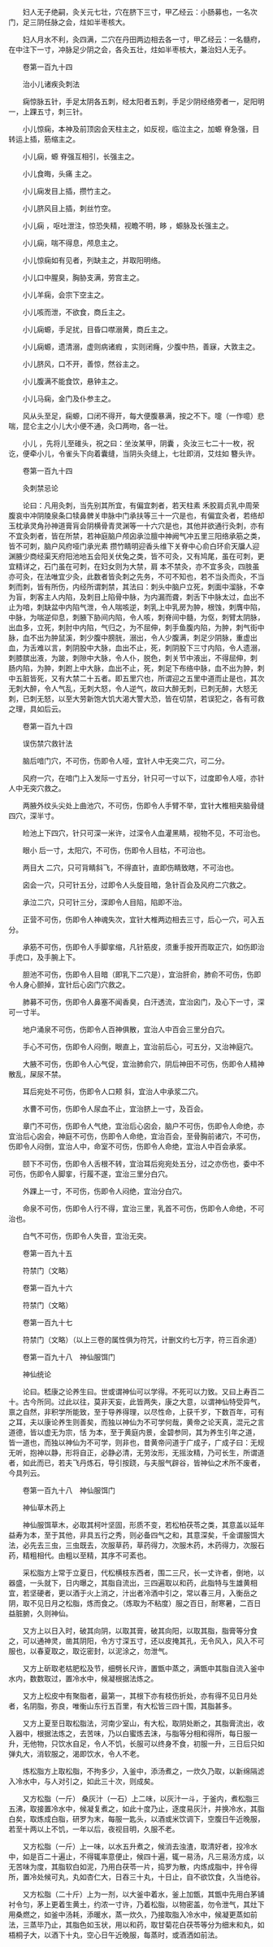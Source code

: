 <!-- { "loadSidebar": true } -->
　　妇人无子绝嗣，灸关元七壮，穴在脐下三寸，甲乙经云：小肠募也，一名次门，足三阴任脉之会，炷如半枣核大。

　　妇人月水不利，灸四满，二穴在丹田两边相去各一寸，甲乙经云：一名髓府，在中注下一寸，冲脉足少阴之会，各灸五壮，炷如半枣核大，兼治妇人无子。

　　卷第一百九十四

　　治小儿诸疾灸刺法

　　痫惊脉五针，手足太阴各五刺，经太阳者五刺，手足少阴经络旁者一，足阳明一，上踝五寸，刺三针。

　　小儿惊痫，本神及前顶囟会天柱主之，如反视，临泣主之，加螈 脊急强，目转运上插，筋缩主之。

　　小儿痫，螈 脊强互相引，长强主之。

　　小儿食晦，头痛 主之。

　　小儿痫发目上插，攒竹主之。

　　小儿脐风目上插，刺丝竹空。

　　小儿痫 ，呕吐泄注，惊恐失精，视瞻不明，眵 ，螈脉及长强主之。

　　小儿痫，喘不得息，颅息主之。

　　小儿惊痫如有见者，列缺主之，并取阳明络。

　　小儿口中腥臭，胸胁支满，劳宫主之。

　　小儿羊痫，会宗下空主之。

　　小儿咳而泄，不欲食，商丘主之。

　　小儿痫螈，手足扰，目昏口噤溺黄，商丘主之。

　　小儿痫螈，遗清溺，虚则病诸瘕 ，实则闭癃，少腹中热，善寐，大敦主之。

　　小儿脐风，口不开，善惊，然谷主之。

　　小儿腹满不能食饮，悬钟主之。

　　小儿马痫，金门及仆参主之。

　　风从头至足，痫螈，口闭不得开，每大便腹暴满，按之不下。嚏（一作噫）悲喘，昆仑主之小儿大小便不通，灸口两吻，各一壮。

　　小儿 ，先将儿至碓头，祝之曰：坐汝某甲，阴囊 ，灸汝三七二十一枚，祝讫，便牵小儿，令雀头下向着囊缝，当阴头灸缝上，七壮即消，艾炷如 簪头许。

　　卷第一百九十四

　　灸刺禁忌论

　　论曰：凡用灸刺，当先别其所宜，有偏宜刺者，若天柱素 禾胶肩贞乳中周荣腹哀中冲阴陵泉条口犊鼻髀关申脉中门承扶等三十一穴是也，有偏宜灸者，若络却玉枕承灵角孙神道膏肓会阴横骨青灵渊等一十六穴是也，其他并欲通行灸刺，亦有不宜灸刺者，皆在所禁，若神庭脑户颅囟承泣膻中神阙气冲五里三阳络承筋之类，皆不可刺，脑户风府哑门承光素 攒竹睛明迎香头维下关脊中心俞白环俞天牖人迎渊腋少商经渠天府阳池地五会阳关伏兔之类，皆不可灸，又有鸠尾，虽在可刺，更宜精详之，石门虽在可刺，在妇女则为大禁，肩 本不禁灸，亦不宜多灸，四肢虽亦可灸，在法唯宜少灸，此数者皆灸刺之先务，不可不知也，若不当灸而灸，不当刺而刺，皆有所伤，内经所谓刺禁，其法曰：刺头中脑户立死，刺面中溜脉，不幸为盲，刺客主人内陷，及刺目上陷骨中脉，为内漏而聋，刺舌下中脉太过，血出不止为喑，刺缺盆中内陷气泄，令人喘咳逆，刺乳上中乳房为肿，根蚀，刺膺中陷，中脉，为喘逆仰息，刺腋下胁间内陷，令人咳，刺脊间中髓，为伛，刺臂太阴脉，出血多，立死，刺肘中内陷，气归之，为不屈伸，刺手鱼腹内陷，为肿，刺气街中脉，血不出为肿鼠溪，刺少腹中膀胱，溺出，令人少腹满，刺足少阴脉，重虚出血，为舌难以言，刺阴股中大脉，血出不止，死，刺阴股下三寸内陷，令人遗溺，刺膝膑出液，为跛，刺隙中大脉，令人仆，脱色，刺关节中液出，不得屈伸，刺 肠内陷，为肿，刺跗上中大脉，血出不止，死，刺足下布络中脉，血不出为肿，刺中五脏皆死，又有大禁二十五者。即五里穴也，所谓迎之五里中道而止是也，其次无刺大醉，令人气乱，无刺大怒，令人逆气，故曰大醉无刺，已刺无醉，大怒无刺，已刺无怒，以至大劳新饱大饥大渴大警大恐，皆在切禁，若误犯之，各有可救之理，具如后云。

　　卷第一百九十四

　　误伤禁穴救针法

　　脑后喑门穴，不可伤，伤即令人哑，宜针人中无突二穴，可二分。

　　风府一穴，在喑门上入发际一寸五分，针只可一寸以下，过度即令人哑，亦针人中无突穴救之。

　　两腋外纹头尖处上曲池穴，不可伤，伤即令人手臂不举，宜针大椎相夹脑骨缝四穴，深半寸。

　　睑池上下四穴，针只可深一米许，过深令人血灌黑睛，视物不见，不可治也。

　　眼小 后一寸，太阳穴，不可伤，伤即令人目枯，不可治也。

　　两目大 二穴，只可背睛斜飞，不得直针，直即伤睛致瞎，不可治也。

　　囟会一穴，只可针五分，过即令人头旋目暗，急针百会及风府二穴救之。

　　承泣二穴，只可针三分，深即令人目陷，陷即不治。

　　正营不可伤，伤即令人神魂失次，宜针大椎两边相去三寸，后心一穴，可入五分。

　　承筋不可伤，伤即令人手脚挛缩，凡针筋皮，须重手按开而取正穴，如伤即治手虎口，及手腕上下。

　　胆池不可伤，伤即令人目暗（即乳下二穴是），宜治肝俞，肺俞不可伤，伤即令人身心颤掉，宜针后心囟门穴救之。

　　肺募不可伤，伤即令人鼻塞不闻香臭，白汗透流，宜治囟门，及心下一寸，深可一寸半。

　　地户涌泉不可伤，伤即令人百神俱散，宜治人中百会三里分白穴。

　　手心不可伤，伤即令人闷倒，眼直上，宜治前后心，可五分，又治神庭穴。

　　大腋不可伤，伤即令人心气促，宜治肺俞穴，阴后神田不可伤，伤即令人精神散乱，屎尿不禁。

　　耳后宛处不可伤，伤即令人口颊 斜，宜治人中承浆二穴。

　　水曹不可伤，伤即令人尿血不止，宜治脐上一寸，及百会。

　　章门不可伤，伤即令人气绝，宜治后心囟会，脑户不可伤，伤即令人命绝，亦宜治后心囟会，神庭不可伤，伤即令人命绝，宜治百会，至骨胸前诸穴，不可伤，伤即令人闷倒，宜治人中，命室不可伤，伤即令人命绝，宜治人中百会承浆。

　　颐下不可伤，伤即令人舌根不转，宜治耳后宛宛处五分，过之亦伤也，委中不可伤，伤即令人脚挛，行履不遂，宜治三里分白穴。

　　外踝上一寸，不可伤，伤即令人闷绝，宜治分白穴。

　　命泉不可伤，伤即令人行不得，宜治三里，乳首不可伤，伤即令人命绝，不可治也。

　　白气不可伤，伤即令人失音，宜治无突。

　　卷第一百九十五

　　符禁门（文略）

　　卷第一百九十六

　　符禁门（文略）

　　卷第一百九十七

　　符禁门（文略）（以上三卷的属性俱为符咒，计删文约七万字，符三百余道）

　　卷第一百九十八　神仙服饵门

　　神仙统论

　　论曰。嵇康之论养生曰。世或谓神仙可以学得。不死可以力致。又曰上寿百二十。古今所同。过此以往，莫非天妄，此皆两失，康之大意，以谓神仙特受异气，禀之自然，非积学所能致，至于导养得理，以尽性命，上获千岁，下数百年，可有之耳，夫以康论养生则善矣，而独以神仙为不可学何哉，黄帝之论天真，混元之言道德，皆以虚无为宗，恬 为本，至于黄庭内景，金碧参同，其为养生引年之道，皆一道也，而独以神仙为不可学，则非也，昔黄帝问道于广成子，广成子曰：无规无听，抱神以静，形将自正，必静必清，无劳汝形，无摇汝精，乃可长生，所谓道者，如此而已，若夫飞丹炼石，导引按跷，与夫服气辟谷，皆神仙之术所不废者，今具列云。

　　卷第一百九十八　神仙服饵门

　　神仙草木药上

　　神仙服饵草木，必取其柯叶坚固，形质不变，若松柏茯苓之类，其意盖以延年益寿为本，至于其他，非具五行之秀，则必备四气之和，其意深矣，千金谓服饵大法，必先去三虫，三虫既去，次服草药，草药得力，次服木药，木药得力，次服石药，精粗相代。由粗以至精，其序不可紊也。

　　采松脂方上常于立夏日，代松横枝东西者，围二三尺，长一丈许者，倒地，以器盛，一头就下，日内曝之，其脂自流出，三四遍取以和药，此脂特与生雄黄相宜，若坚硬者，更以酒于火上消之，汁出者冷酒中引之，常以春三月，入衡岳之阴，取不见日月之松脂，炼而食之。（炼取为不粘度）服之百日，耐寒暑，二百日益脏腑，久则神仙。

　　又方上以日入时，破其向阴，以取其膏，破其向阳，以取其脂，脂膏等分食之，可以通神灵，凿其阴阳，令方寸深五寸，还以皮掩其孔，无令风入，风入不可服也，以春夏取之，取讫密封，以泥涂之，勿泄气。

　　又方上斫取老枯肥松及节，细劈长尺许，置甑中蒸之，满甑中其脂自流入釜中水内，数数取过，置冷水中，候凝根据法炼之。

　　又方上松皮中有聚脂者，最第一，其根下亦有枝伤折处，亦有得不见日月处者，名阴脂，弥良，唯衡山东行五百里，有大松皆三四十围，其脂甚多。

　　又方上夏至日取松脂法，河南少室山，有大松，取阴处断之，其脂膏流出，收入器中，根据法炼之，去苦味，乃以白蜜炼去沫，与脂等分相和得所，每日服一升，无他物，只饮水自足，令人不饥，长服可以终身不食，初服一升，三日后只如弹丸大，消软服之，渴即饮水，令人不老。

　　炼松脂方上取松脂，不拘多少，入釜中，添汤煮之，一炊久乃取，以新绵隔滤入冷水中，与人对引之，如此三十次，则成矣。

　　又方松脂（一斤） 桑灰汁（一石）上二味，以灰汁一斗，于釜内，煮松脂三五沸，取接置冷水中，候凝复煮之，如此十度乃止，逐度易灰汁，并换冷水，其脂白矣，取炼成白脂，研罗为末，每服一匙头，以酒或米饮调下，空腹日午近晚服，若至十两以上不饥，一年以后，夜视目明，久服不老。

　　又方松脂（一斤）上一味，以水五升煮之，候消去浊渣，取清好者，投冷水中，如是百二十遍止，不得辄率意便止，候四十遍，辄一易汤，凡三易汤方成，以无苦味为度，其脂软白如泥，乃用白茯苓一片，捣罗为散，内炼成脂中，拌令得所，置冷处候可丸，丸如杏仁大，日吞三十丸，十日止，自不欲饮食，久当绝谷。

　　又方松脂（二十斤）上为一剂，以大釜中着水，釜上加甑，其甑中先用白茅铺衬令匀，茅上更着生黄土，约浓一寸许，乃着松脂，以物密盖，勿令泄气，其灶下用桑燃之，如釜中汤耗，添暖水，蒸一炊久，乃接取脂入冷水中，候凝更蒸如前法，三蒸毕乃止，其脂色如玉状，用以和药，取甘菊花白茯苓等分为细末和丸，如梧桐子大，以酒下十丸，空心日午近晚服，每蒸时，或酒洒如前法。

